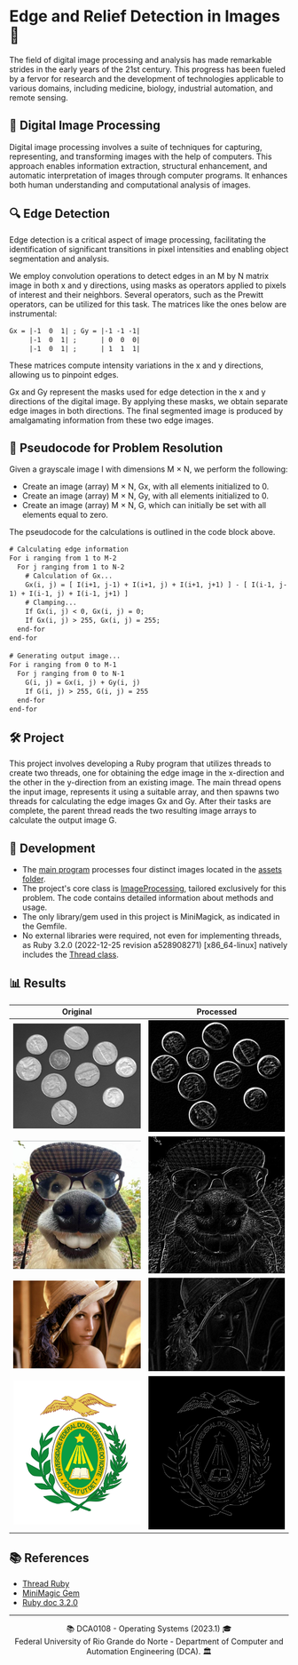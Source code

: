 # Edge and Relief Detection in Images 🌄

The field of digital image processing and analysis has made remarkable strides in the early years of the 21st century. This progress has been fueled by a fervor for research and the development of technologies applicable to various domains, including medicine, biology, industrial automation, and remote sensing.

## 📸 Digital Image Processing

Digital image processing involves a suite of techniques for capturing, representing, and transforming images with the help of computers. This approach enables information extraction, structural enhancement, and automatic interpretation of images through computer programs. It enhances both human understanding and computational analysis of images.

## 🔍 Edge Detection

Edge detection is a critical aspect of image processing, facilitating the identification of significant transitions in pixel intensities and enabling object segmentation and analysis.

We employ convolution operations to detect edges in an M by N matrix image in both x and y directions, using masks as operators applied to pixels of interest and their neighbors. Several operators, such as the Prewitt operators, can be utilized for this task. The matrices like the ones below are instrumental:

```
Gx = |-1  0  1| ; Gy = |-1 -1 -1|
     |-1  0  1| ;      | 0  0  0|
     |-1  0  1| ;      | 1  1  1|
```

These matrices compute intensity variations in the x and y directions, allowing us to pinpoint edges.

Gx and Gy represent the masks used for edge detection in the x and y directions of the digital image. By applying these masks, we obtain separate edge images in both directions. The final segmented image is produced by amalgamating information from these two edge images.

## 🧮 Pseudocode for Problem Resolution

Given a grayscale image I with dimensions M × N, we perform the following:

  - Create an image (array) M × N, Gx, with all elements initialized to 0.
  - Create an image (array) M × N, Gy, with all elements initialized to 0.
  - Create an image (array) M × N, G, which can initially be set with all elements equal to zero.

The pseudocode for the calculations is outlined in the code block above.

```
# Calculating edge information
For i ranging from 1 to M-2
  For j ranging from 1 to N-2
    # Calculation of Gx...
    Gx(i, j) = [ I(i+1, j-1) + I(i+1, j) + I(i+1, j+1) ] - [ I(i-1, j-1) + I(i-1, j) + I(i-1, j+1) ]
    # Clamping...
    If Gx(i, j) < 0, Gx(i, j) = 0;
    If Gx(i, j) > 255, Gx(i, j) = 255;
  end-for
end-for

# Generating output image...
For i ranging from 0 to M-1
  For j ranging from 0 to N-1
    G(i, j) = Gx(i, j) + Gy(i, j)
    If G(i, j) > 255, G(i, j) = 255
  end-for
end-for
```

## 🛠️ Project

This project involves developing a Ruby program that utilizes threads to create two threads, one for obtaining the edge image in the x-direction and the other in the y-direction from an existing image. The main thread opens the input image, represents it using a suitable array, and then spawns two threads for calculating the edge images Gx and Gy. After their tasks are complete, the parent thread reads the two resulting image arrays to calculate the output image G.

## 🚀 Development

- The [main program](./src/main.rb) processes four distinct images located in the [assets folder](./assets).
- The project's core class is [ImageProcessing](./src/models/image_processing.rb), tailored exclusively for this problem. The code contains detailed information about methods and usage.
- The only library/gem used in this project is MiniMagick, as indicated in the Gemfile.
- No external libraries were required, not even for implementing threads, as Ruby 3.2.0 (2022-12-25 revision a528908271) [x86_64-linux] natively includes the [Thread class](https://ruby-doc.org/core-2.5.1/Thread.html).

## 📊 Results

| Original                   | Processed                        |
|:--------------------------:|:--------------------------------:|
|![Coins](./assets/coins.png)|![Coin](./assets/coins_output.png)|
|![Dog](./assets/dog.png)    |![Dog](./assets/dog_output.png)   |
|![Lena](./assets/lena.jpg)  |![Lena](./assets/lena_output.jpg) |
|![UFRN](./assets/ufrn.png)  |![UFRN](./assets/ufrn_output.png) |

## 📚 References

- [Thread Ruby](https://ruby-doc.org/core-2.5.1/Thread.html)
- [MiniMagic Gem](https://rubygems.org/gems/mini_magick/versions/4.5.1?locale=en)
- [Ruby doc 3.2.0](https://ruby-doc.org/3.2.0/)

---

<div align="center">
  📚 DCA0108 - Operating Systems (2023.1) 🎓 <br/>
  Federal University of Rio Grande do Norte - Department of Computer and Automation Engineering (DCA). 🏛️
</div>